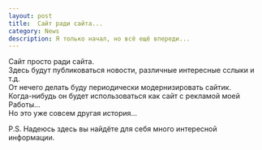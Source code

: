 ```yaml
---
layout: post
title:  Сайт ради сайта...
category: News 
description: Я только начал, но всё ещё впереди... 
---
```

<p>
Сайт просто ради сайта. <br>
Здесь будут публиковаться новости, различные интересные сслыки и т.д. <br>
От нечего делать буду периодически модернизировать сайтик. <br>
Когда-нибудь он будет использоваться как сайт с рекламой моей Работы... <br>
Но это уже совсем другая история... <br>

P.S. Надеюсь здесь вы найдёте для себя много интересной информации. 
</p>

